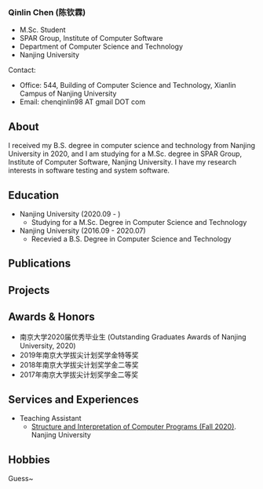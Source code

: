 ### Qinlin Chen (陈钦霖)

- M.Sc. Student
- SPAR Group, Institute of Computer Software
- Department of Computer Science and Technology
- Nanjing University

Contact:
- Office: 544, Building of Computer Science and Technology, Xianlin Campus of Nanjing University
- Email: chenqinlin98 AT gmail DOT com

## About

I received my B.S. degree in computer science and technology from Nanjing University in 2020, and I am studying for a M.Sc. degree in SPAR Group, Institute of Computer Software, Nanjing University. I have my research interests in software testing and system software. 

## Education

- Nanjing University (2020.09 - )
  - Studying for a M.Sc. Degree in Computer Science and Technology
- Nanjing University (2016.09 - 2020.07)
  - Recevied a B.S. Degree in Computer Science and Technology

## Publications

## Projects

## Awards & Honors
- 南京大学2020届优秀毕业生 (Outstanding Graduates Awards of Nanjing University, 2020)
- 2019年南京大学拔尖计划奖学金特等奖
- 2018年南京大学拔尖计划奖学金二等奖
- 2017年南京大学拔尖计划奖学金二等奖

## Services and Experiences
- Teaching Assistant
  - [Structure and Interpretation of Computer Programs (Fall 2020)](https://nju-sicp.bitbucket.io/). Nanjing University

## Hobbies
Guess~
